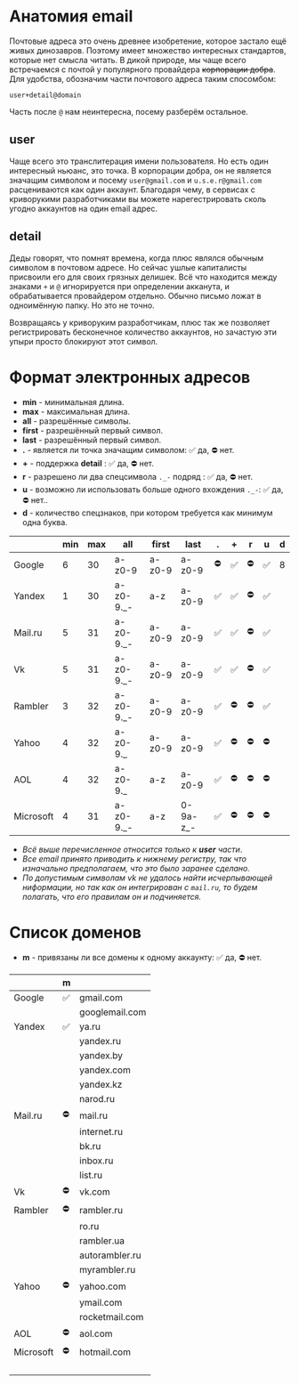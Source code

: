 # Анатомия email

Почтовые адреса это очень древнее изобретение, которое застало ещё живых динозавров. Поэтому имеет множество интересных
стандартов, которые нет смысла читать.
В дикой природе, мы чаще всего встречаемся с почтой у популярного провайдера ~~корпорации добра~~. Для удобства, обозначим части почтового адреса таким спосомбом:

`user+detail@domain`

Часть после `@` нам неинтересна, посему разберём остальное.

## user

Чаще всего это транслитерация имени пользователя. Но есть один интересный ньюанс, это точка.
В корпорации добра, он не является значащим символом и посему `user@gmail.com` и `u.s.e.r@gmail.com` расцениваются как один аккаунт.
Благодаря чему, в сервисах с криворукими разработчиками вы можете нарегестрировать сколь угодно аккаунтов на один email адрес.

## detail

Деды говорят, что помнят времена, когда плюс являлся обычным символом в почтовом адресе. Но сейчас ушлые капиталисты присвоили его для своих грязных делишек.
Всё что находится между знаками `+` и `@` игнорируется при определении акканута, и обрабатывается провайдером отдельно. Обычно письмо ложат в одноимённую папку. Но это не точно.

Возвращаясь у криворуким разработчикам, плюс так же позволяет регистрировать бесконечное количество аккаунтов, но зачастую эти упыри просто блокируют этот символ.

# Формат электронных адресов

- **min** - минимальная длина.
- **max** - максимальная длина.
- **all** - разрешённые символы.
- **first** - разрешённый первый символ.
- **last** - разрешённый первый символ.
- **.** - является ли точка значащим символом: ✅ да, ⛔ нет.
- **+** - поддержка **detail** :  ✅ да, ⛔ нет.
- **r** - разрешено ли два спецсимвола `._-` подряд :  ✅ да, ⛔ нет.
- **u** - возможно ли использовать больше одного вхождения `._-`:   ✅ да, ⛔ нет..
- **d** - количество спецзнаков, при котором требуется как минимум одна буква.

|           | min | max | all       | first  | last     | .  | + | r | u | d |
|-----------|-----|-----|-----------|--------|----------|----|---|---|---|---|
| Google    | 6   | 30  | a-z0-9    | a-z0-9 | a-z0-9   | ⛔️ | ✅ | ⛔ | ✅ | 8 |
| Yandex    | 1   | 30  | a-z0-9._- | a-z    | a-z0-9   | ✅  | ✅ | ⛔ | ✅ |   |
| Mail.ru   | 5   | 31  | a-z0-9._- | a-z0-9 | a-z0-9   | ✅  | ✅ | ⛔ | ✅ |   |
| Vk        | 5   | 31  | a-z0-9._- | a-z0-9 | a-z0-9   | ✅  | ✅ | ⛔ | ✅ |   |
| Rambler   | 3   | 32  | a-z0-9._- | a-z0-9 | a-z0-9   | ✅  | ⛔ | ⛔ | ✅ |   |
| Yahoo     | 4   | 32  | a-z0-9._  | a-z0-9 | a-z0-9   | ✅  | ⛔ | ⛔ | ⛔ |   |
| AOL       | 4   | 32  | a-z0-9._  | a-z    | a-z0-9   | ✅  | ⛔ | ⛔ | ⛔ |   |
| Microsoft | 4   | 31  | a-z0-9._- | a-z    | 0-9a-z_- | ✅  | ⛔ | ⛔ | ⛔ |   |

- *Всё выше перечисленное относится только к **user** части*.
- *Все email принято приводить к нижнему регистру, так что изначально предполагаем, что это было заранее сделано.*
- *По допустимым символам vk не удалось найти исчерпывающей ниформации, но так как он интегрирован с `mail.ru`, то будем
  полагать, что его правилам он и подчиняется.*

# Список доменов

- **m** - привязаны ли все домены к одному аккаунту: ✅ да, ⛔ нет.

|           | m |                |
|-----------|---|----------------|
| Google    | ✅ | gmail.com      |
|           |   | googlemail.com |
| Yandex    | ✅ | ya.ru          |
|           |   | yandex.ru      |
|           |   | yandex.by      |
|           |   | yandex.com     |
|           |   | yandex.kz      |
|           |   | narod.ru       |
| Mail.ru   | ⛔ | mail.ru        |
|           |   | internet.ru    |
|           |   | bk.ru          |
|           |   | inbox.ru       |
|           |   | list.ru        |
| Vk        | ⛔ | vk.com         |
| Rambler   | ⛔ | rambler.ru     |
|           |   | ro.ru          |
|           |   | rambler.ua     |
|           |   | autorambler.ru |
|           |   | myrambler.ru   |
| Yahoo     | ⛔ | yahoo.com      |
|           |   | ymail.com      |
|           |   | rocketmail.com |
| AOL       | ⛔ | aol.com        |
| Microsoft | ⛔ | hotmail.com    |
|           |   |                |
|           |   |                |
|           |   |                |
|           |   |                |
